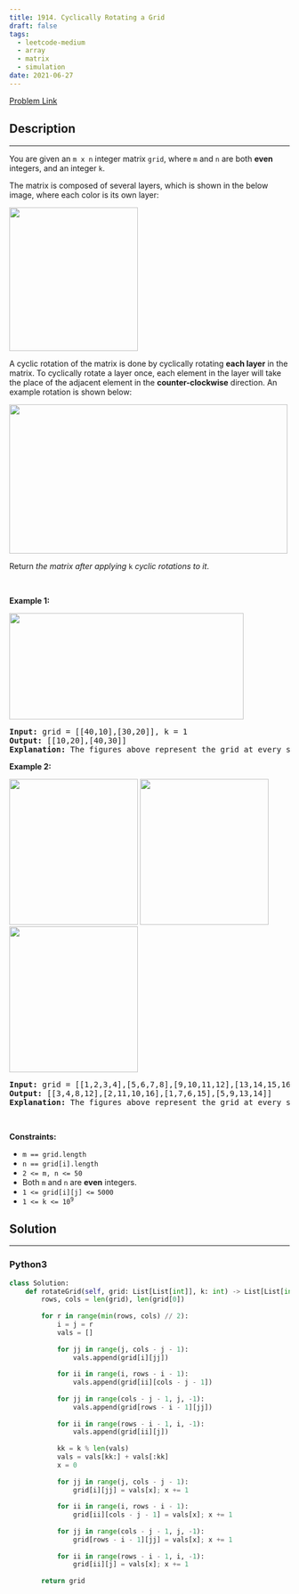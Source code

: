 ```yaml
---
title: 1914. Cyclically Rotating a Grid
draft: false
tags: 
  - leetcode-medium
  - array
  - matrix
  - simulation
date: 2021-06-27
---
```


[Problem Link](https://leetcode.com/problems/cyclically-rotating-a-grid/)

## Description

---
<p>You are given an <code>m x n</code> integer matrix <code>grid</code>​​​, where <code>m</code> and <code>n</code> are both <strong>even</strong> integers, and an integer <code>k</code>.</p>

<p>The matrix is composed of several layers, which is shown in the below image, where each color is its own layer:</p>

<p><img alt="" src="https://assets.leetcode.com/uploads/2021/06/10/ringofgrid.png" style="width: 231px; height: 258px;" /></p>

<p>A cyclic rotation of the matrix is done by cyclically rotating <strong>each layer</strong> in the matrix. To cyclically rotate a layer once, each element in the layer will take the place of the adjacent element in the <strong>counter-clockwise</strong> direction. An example rotation is shown below:</p>
<img alt="" src="https://assets.leetcode.com/uploads/2021/06/22/explanation_grid.jpg" style="width: 500px; height: 268px;" />
<p>Return <em>the matrix after applying </em><code>k</code> <em>cyclic rotations to it</em>.</p>

<p>&nbsp;</p>
<p><strong class="example">Example 1:</strong></p>
<img alt="" src="https://assets.leetcode.com/uploads/2021/06/19/rod2.png" style="width: 421px; height: 191px;" />
<pre>
<strong>Input:</strong> grid = [[40,10],[30,20]], k = 1
<strong>Output:</strong> [[10,20],[40,30]]
<strong>Explanation:</strong> The figures above represent the grid at every state.
</pre>

<p><strong class="example">Example 2:</strong></p>
<strong><img alt="" src="https://assets.leetcode.com/uploads/2021/06/10/ringofgrid5.png" style="width: 231px; height: 262px;" /></strong> <strong><img alt="" src="https://assets.leetcode.com/uploads/2021/06/10/ringofgrid6.png" style="width: 231px; height: 262px;" /></strong> <strong><img alt="" src="https://assets.leetcode.com/uploads/2021/06/10/ringofgrid7.png" style="width: 231px; height: 262px;" /></strong>

<pre>
<strong>Input:</strong> grid = [[1,2,3,4],[5,6,7,8],[9,10,11,12],[13,14,15,16]], k = 2
<strong>Output:</strong> [[3,4,8,12],[2,11,10,16],[1,7,6,15],[5,9,13,14]]
<strong>Explanation:</strong> The figures above represent the grid at every state.
</pre>

<p>&nbsp;</p>
<p><strong>Constraints:</strong></p>

<ul>
	<li><code>m == grid.length</code></li>
	<li><code>n == grid[i].length</code></li>
	<li><code>2 &lt;= m, n &lt;= 50</code></li>
	<li>Both <code>m</code> and <code>n</code> are <strong>even</strong> integers.</li>
	<li><code>1 &lt;= grid[i][j] &lt;=<sup> </sup>5000</code></li>
	<li><code>1 &lt;= k &lt;= 10<sup>9</sup></code></li>
</ul>

## Solution

---
### Python3
``` py title='cyclically-rotating-a-grid'
class Solution:
    def rotateGrid(self, grid: List[List[int]], k: int) -> List[List[int]]:
        rows, cols = len(grid), len(grid[0])
        
        for r in range(min(rows, cols) // 2):
            i = j = r
            vals = []
            
            for jj in range(j, cols - j - 1):
                vals.append(grid[i][jj])
            
            for ii in range(i, rows - i - 1):
                vals.append(grid[ii][cols - j - 1])
            
            for jj in range(cols - j - 1, j, -1):
                vals.append(grid[rows - i - 1][jj])
            
            for ii in range(rows - i - 1, i, -1):
                vals.append(grid[ii][j])
            
            kk = k % len(vals)
            vals = vals[kk:] + vals[:kk]
            x = 0
            
            for jj in range(j, cols - j - 1):
                grid[i][jj] = vals[x]; x += 1
            
            for ii in range(i, rows - i - 1):
                grid[ii][cols - j - 1] = vals[x]; x += 1
            
            for jj in range(cols - j - 1, j, -1):
                grid[rows - i - 1][jj] = vals[x]; x += 1
            
            for ii in range(rows - i - 1, i, -1):
                grid[ii][j] = vals[x]; x += 1
        
        return grid
            
```


